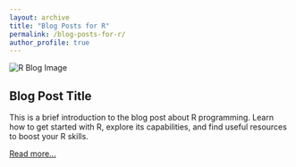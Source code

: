 ```yaml
---
layout: archive
title: "Blog Posts for R"
permalink: /blog-posts-for-r/
author_profile: true
---
```


<div class="blog-post-layout">
  <div class="left">
    <img src="/assets/images/r-blog-image.jpg" alt="R Blog Image" class="post-image" />
  </div>
  <div class="right">
    <h2>Blog Post Title</h2>
    <p>This is a brief introduction to the blog post about R programming. Learn how to get started with R, explore its capabilities, and find useful resources to boost your R skills.</p>
    <a href="#">Read more...</a>
  </div>
</div>
